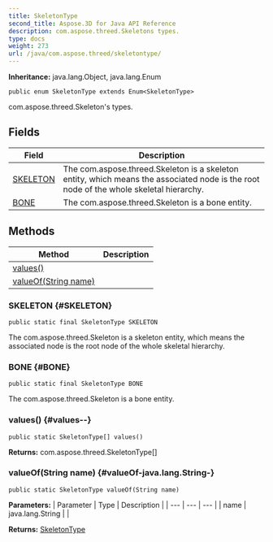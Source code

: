 ```yaml
---
title: SkeletonType
second_title: Aspose.3D for Java API Reference
description: com.aspose.threed.Skeletons types.
type: docs
weight: 273
url: /java/com.aspose.threed/skeletontype/
---
```


**Inheritance:**
java.lang.Object, java.lang.Enum
```
public enum SkeletonType extends Enum<SkeletonType>
```

com.aspose.threed.Skeleton's types.
## Fields

| Field | Description |
| --- | --- |
| [SKELETON](#SKELETON) | The com.aspose.threed.Skeleton is a skeleton entity, which means the associated node is the root node of the whole skeletal hierarchy. |
| [BONE](#BONE) | The com.aspose.threed.Skeleton is a bone entity. |
## Methods

| Method | Description |
| --- | --- |
| [values()](#values--) |  |
| [valueOf(String name)](#valueOf-java.lang.String-) |  |
### SKELETON {#SKELETON}
```
public static final SkeletonType SKELETON
```


The com.aspose.threed.Skeleton is a skeleton entity, which means the associated node is the root node of the whole skeletal hierarchy.

### BONE {#BONE}
```
public static final SkeletonType BONE
```


The com.aspose.threed.Skeleton is a bone entity.

### values() {#values--}
```
public static SkeletonType[] values()
```




**Returns:**
com.aspose.threed.SkeletonType[]
### valueOf(String name) {#valueOf-java.lang.String-}
```
public static SkeletonType valueOf(String name)
```




**Parameters:**
| Parameter | Type | Description |
| --- | --- | --- |
| name | java.lang.String |  |

**Returns:**
[SkeletonType](../../com.aspose.threed/skeletontype)
